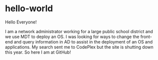 # hello-world

Hello Everyone!

I am a network administrator working for a large public school district and we use MDT to deploy an OS. I was looking for ways to change the front-end and query information in AD to assist in the deployment of an OS and applications. My search sent me to CodePlex but the site is shutting down this year. So here I am at GitHub!
